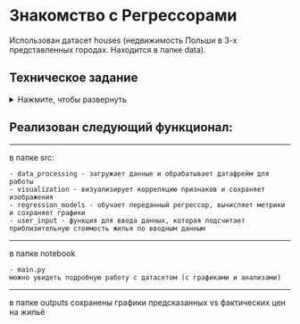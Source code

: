 # Знакомство с Регрессорами

Использован датасет houses (недвижимость Польши в 3-х представленных городах. Находится в папке data).

## Техническое задание

<details>
  <summary>Нажмите, чтобы развернуть</summary>
  
  Реализовать минимум 5 регрессоров, сравнить метрики между собой, выбрать лучший для Вашего датасета. Можно использовать любой свой датасет.

    Регрессоры:
    ✓ Регрессор Gradient Boosting.
    ✓ Регрессор LGBM.
    ✓ Экстремальный градиентный бустинг.
    ✓ Регрессор Extra Trees.
    ✓ Регрессор случайного леса. 
    ✓ Регрессор CatBoost.
    ✓ Регрессор AdaBoost.
    ✓ Регрессия Лассо.	
    ✓ Гребневая регрессия. 
    ✓ Байесовская регрессия.
    ✓ Линейная регрессия.
    ✓ Регрессор Губера.
    ✓ Регрессор дерева решений.
    ✓ Ортогональный поиск соответствия.
    ✓ Пассивно-агрессивный регрессор. 
    ✓ Регрессор K-ближайших соседей.
    ✓ Фиктивный регрессор.
    ✓ Elastic Net.
    ✓ Ансамбль регрессоров.

</details>

## Реализован следующий функционал:

----

  в папке src:
  
    - data_processing - загружает данные и обрабатывает датафрейм для работы
    - visualization - визуализирует корреляцию признаков и сохраняет изображения
    - regression_models - обучает переданный регрессор, вычисляет метрики и сохраняет графики
    - user_input - функция для ввода данных, которая подсчитает приблизительную стоимость жилья по вводным данным

----

в папке notebook

    - main.py
    можно увидеть подробную работу с датасетом (с графиками и анализами)

----

в папке outputs сохранены графики предсказанных vs фактических цен на жильё